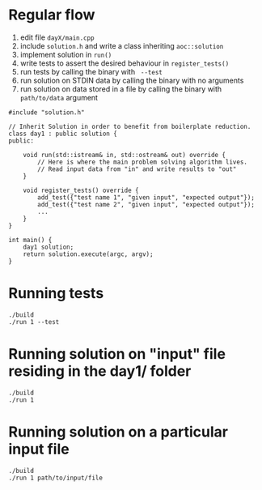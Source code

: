 Regular flow
===
1) edit file `dayX/main.cpp`
2) include `solution.h` and write a class inheriting `aoc::solution`
3) implement solution in `run()`
4) write tests to assert the desired behaviour in `register_tests()`
5) run tests by calling the binary with ` --test`
6) run solution on STDIN data by calling the binary with no arguments
7) run solution on data stored in a file by calling the binary with `path/to/data` argument 

```
#include "solution.h"

// Inherit Solution in order to benefit from boilerplate reduction. 
class day1 : public solution {
public:

    void run(std::istream& in, std::ostream& out) override {
        // Here is where the main problem solving algorithm lives.
        // Read input data from "in" and write results to "out"
    }

    void register_tests() override {
        add_test({"test name 1", "given input", "expected output"});
        add_test({"test name 2", "given input", "expected output"});
        ...
    } 
}

int main() {
    day1 solution;
    return solution.execute(argc, argv);
}
```

Running tests
===
```
./build
./run 1 --test
```

Running solution on "input" file residing in the day1/ folder
===
```
./build
./run 1 
```
Running solution on a particular input file
===
```
./build
./run 1 path/to/input/file
```




